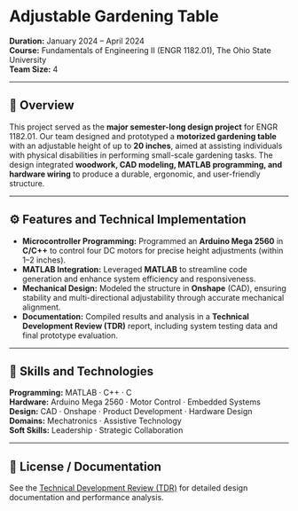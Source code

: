 # Adjustable Gardening Table

**Duration:** January 2024 – April 2024  
**Course:** Fundamentals of Engineering II (ENGR 1182.01), The Ohio State University  
**Team Size:** 4  

---

## 📘 Overview
This project served as the **major semester-long design project** for ENGR 1182.01. Our team designed and prototyped a **motorized gardening table** with an adjustable height of up to **20 inches**, aimed at assisting individuals with physical disabilities in performing small-scale gardening tasks. The design integrated **woodwork, CAD modeling, MATLAB programming, and hardware wiring** to produce a durable, ergonomic, and user-friendly structure.

---

## ⚙️ Features and Technical Implementation
- **Microcontroller Programming:** Programmed an **Arduino Mega 2560** in **C/C++** to control four DC motors for precise height adjustments (within 1–2 inches).  
- **MATLAB Integration:** Leveraged **MATLAB** to streamline code generation and enhance system efficiency and responsiveness.  
- **Mechanical Design:** Modeled the structure in **Onshape** (CAD), ensuring stability and multi-directional adjustability through accurate mechanical alignment.  
- **Documentation:** Compiled results and analysis in a **Technical Development Review (TDR)** report, including system testing data and final prototype evaluation.

---

## 🧠 Skills and Technologies
**Programming:** MATLAB · C++ · C  
**Hardware:** Arduino Mega 2560 · Motor Control · Embedded Systems  
**Design:** CAD · Onshape · Product Development · Hardware Design  
**Domains:** Mechatronics · Assistive Technology  
**Soft Skills:** Leadership · Strategic Collaboration  

---

## 📄 License / Documentation
See the [Technical Development Review (TDR)]([link-to-TDR-if-availabl](https://www.linkedin.com/in/loganoden/details/projects/1357766174/multiple-media-viewer/?profileId=ACoAAEk3tvUBzFSyPvulUMOpkKif67_Ky68cYs8&treasuryMediaId=1715051503664)e) for detailed design documentation and performance analysis.
